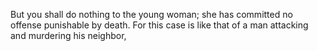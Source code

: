But you shall do nothing to the young woman; she has committed no offense punishable by death. For this case is like that of a man attacking and murdering his neighbor,

